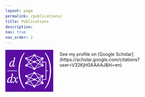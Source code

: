 ```yaml
---
layout: page
permalink: /publications/
title: Publications
description: 
nav: true
nav_order: 2
---
```


<!-- _pages/publications.md -->
<div style="display:flex;align-items;center; gap: 20px;">
<img src="/assets/img/finalized.png" alt="Publications Banner" style="width:150px; height:auto;"/>
 <div>
     <p style="margin-top: 5px;"> See my profile on [Google Scholar](https://scholar.google.com/citations?user=V32KjH0AAAAJ&hl=en)</p>
  </div>
</div>






 
 






